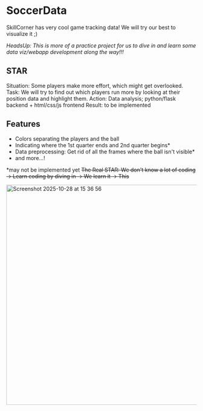 # SoccerData
SkillCorner has very cool game tracking data! We will try our best to visualize it ;)

*HeadsUp: This is more of a practice project for us to dive in and learn some data viz/webapp development along the way!!!*

## STAR
Situation: Some players make more effort, which might get overlooked.
Task: We will try to find out which players run more by looking at their position data and highlight them.
Action: Data analysis; python/flask backend + html/css/js frontend
Result: to be implemented

## Features
- Colors separating the players and the ball
- Indicating where the 1st quarter ends and 2nd quarter begins*
- Data preprocessing: Get rid of all the frames where the ball isn't visible*
- and more...!

*may not be implemented yet
~~The Real STAR: We don't know a lot of coding -> Learn coding by diving in -> We learn it -> This~~

<img width="802" height="581" alt="Screenshot 2025-10-28 at 15 36 56" src="https://github.com/user-attachments/assets/6eff35e6-955a-4800-9813-0ef7361528f5" />
